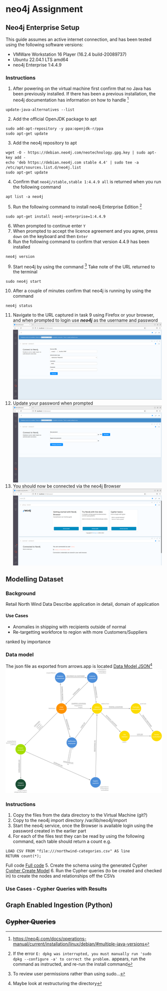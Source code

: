 # neo4j Assignment
## Neo4j Enterprise Setup 
This guide assumes an active internet connection, and has been tested using the following software versions:
- VMWare Workstation 16 Player (16.2.4 build-20089737)
- Ubuntu 22.04.1 LTS amd64
- neo4j Enterprise 1:4.4.9

### Instructions

1. After powering on the virtual machine first confirm that no Java has been previously installed. If there has been a previous installation, the neo4j documentation has information on how to handle [^1] 
```shell
update-java-alternatives --list
```
2. Add the official OpenJDK package to apt
```shell
sudo add-apt-repository -y ppa:openjdk-r/ppa
sudo apt-get update
```
3. Add the neo4j repository to apt
```shell
wget -O - https://debian.neo4j.com/neotechnology.gpg.key | sudo apt-key add -
echo 'deb https://debian.neo4j.com stable 4.4' | sudo tee -a /etc/apt/sources.list.d/neo4j.list
sudo apt-get update
```
4. Confirm that ```neo4j/stable,stable 1:4.4.9 all``` is returned when you run the following command 
```shell
apt list -a neo4j
```
5. Run the following command to install neo4j Enterprise Edition [^2]
```shell
sudo apt-get install neo4j-enterprise=1:4.4.9
```
6. When prompted to continue enter ```Y```
7. When prompted to accept the licence agreement and you agree, press ```down``` on the keyboard and then ```Enter```
8. Run the following command to confirm that version 4.4.9 has been installed
```shell
neo4j version
```
9. Start neo4j by using the command [^3] Take note of the URL returned to the terminal
```shell
sudo neo4j start
```
10. After a couple of minutes confirm that neo4j is running by using the command
```shell
neo4j status
```
11. Navigate to the URL captured in task 9 using Firefox or your browser, and when prompted to login use ***neo4j*** as the username and password
![Login page](/assets/login.png)
12. Update your password when prompted
![Update password page](/assets/updatepassword.png)
13. You should now be connected via the neo4j Browser
![Connected](/assets/connected.png)




## Modelling Dataset
### Background
Retail North Wind Data
Describe application in detail, 
domain of application
#### Use Cases
- Anomalies in shipping with recipients outside of normal
- Re-targetting workforce to region with more Customers/Suppliers

ranked by importance
### Data model
The json file as exported from arrows.app is located [Data Model JSON](/NorthWind%20Retail%20DataSet.json)[^4]
![Data Model](/assets/datamodel_02.png)
### Instructions
1. Copy the files from the data directory to the Virtual Machine (git?)
2. Copy to the neo4j import directory /var/lib/neo4j/import
3. Start the neo4j service, once the Browser is available login using the password created in the earlier part
4. For each of the files test they can be read by using the following command, each table should return a count e.g.
```shell
LOAD CSV FROM "file:///northwind-categories.csv" AS line
RETURN count(*);
```
Full code [Full code](/cypher_checkfiles.txt)
5. Create the schema using the generated Cypher [Cypher Create Model](/cypher_createmodel.txt)
6. Run the Cypher queries (to be created and checked in) to create the nodes and relationships off the CSVs
### Use Cases - Cypher Queries with Results

## Graph Enabled Ingestion (Python)

## ~~Cypher Queries~~
[^1]: https://neo4j.com/docs/operations-manual/current/installation/linux/debian/#multiple-java-versions
[^2]: If the error ```E: dpkg was interrupted, you must manually run 'sudo dpkg --configure -a' to correct the problem.``` appears, run the command as instructed, and re-run the install command
[^3]: To review user permissions rather than using sudo...
[^4]: Maybe look at restructuring the directory
